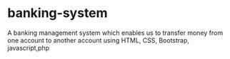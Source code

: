 # banking-system
A banking management system which enables us to transfer money from one account to another account using HTML, CSS, Bootstrap, javascript,php
